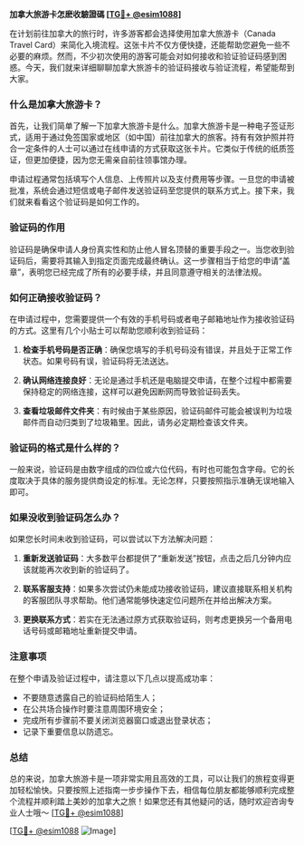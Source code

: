 **加拿大旅游卡怎麽收驗證碼 [[TG💪+ @esim1088](https://t.me/s/esim1088)]**

在计划前往加拿大的旅行时，许多游客都会选择使用加拿大旅游卡（Canada Travel Card）来简化入境流程。这张卡片不仅方便快捷，还能帮助您避免一些不必要的麻烦。然而，不少初次使用的游客可能会对如何接收和验证验证码感到困惑。今天，我们就来详细聊聊加拿大旅游卡的验证码接收与验证流程，希望能帮到大家。

### 什么是加拿大旅游卡？

首先，让我们简单了解一下加拿大旅游卡是什么。加拿大旅游卡是一种电子签证形式，适用于通过免签国家或地区（如中国）前往加拿大的旅客。持有有效护照并符合一定条件的人士可以通过在线申请的方式获取这张卡片。它类似于传统的纸质签证，但更加便捷，因为您无需亲自前往领事馆办理。

申请过程通常包括填写个人信息、上传照片以及支付费用等步骤。一旦您的申请被批准，系统会通过短信或电子邮件发送验证码至您提供的联系方式上。接下来，我们就来看看这个验证码是如何工作的。

### 验证码的作用

验证码是确保申请人身份真实性和防止他人冒名顶替的重要手段之一。当您收到验证码后，需要将其输入到指定页面完成最终确认。这一步骤相当于给您的申请“盖章”，表明您已经完成了所有的必要手续，并且同意遵守相关的法律法规。

### 如何正确接收验证码？

在申请过程中，您需要提供一个有效的手机号码或者电子邮箱地址作为接收验证码的方式。这里有几个小贴士可以帮助您顺利收到验证码：

1. **检查手机号码是否正确**：确保您填写的手机号码没有错误，并且处于正常工作状态。如果号码有误，验证码将无法送达。
   
2. **确认网络连接良好**：无论是通过手机还是电脑提交申请，在整个过程中都需要保持稳定的网络连接，这样可以避免因断网而导致验证码丢失。
   
3. **查看垃圾邮件文件夹**：有时候由于某些原因，验证码邮件可能会被误判为垃圾邮件而自动归类到了垃圾箱里。因此，请务必定期检查该文件夹。

### 验证码的格式是什么样的？

一般来说，验证码是由数字组成的四位或六位代码，有时也可能包含字母。它的长度取决于具体的服务提供商设定的标准。无论怎样，只要按照指示准确无误地输入即可。

### 如果没收到验证码怎么办？

如果您长时间未收到验证码，可以尝试以下方法解决问题：

1. **重新发送验证码**：大多数平台都提供了“重新发送”按钮，点击之后几分钟内应该就能再次收到新的验证码了。
   
2. **联系客服支持**：如果多次尝试仍未能成功接收验证码，建议直接联系相关机构的客服团队寻求帮助。他们通常能够快速定位问题所在并给出解决方案。
   
3. **更换联系方式**：若实在无法通过原方式获取验证码，则考虑更换另一个备用电话号码或邮箱地址重新提交申请。

### 注意事项

在整个申请及验证过程中，请注意以下几点以提高成功率：

- 不要随意透露自己的验证码给陌生人；
- 在公共场合操作时要注意周围环境安全；
- 完成所有步骤前不要关闭浏览器窗口或退出登录状态；
- 记录下重要信息以防遗忘。

### 总结

总的来说，加拿大旅游卡是一项非常实用且高效的工具，可以让我们的旅程变得更加轻松愉快。只要按照上述指南一步步操作下去，相信每位朋友都能够顺利完成整个流程并顺利踏上美妙的加拿大之旅！如果您还有其他疑问的话，随时欢迎咨询专业人士哦～ [[TG💪+ @esim1088](https://t.me/s/esim1088)]

[[TG💪+ @esim1088](https://t.me/s/esim1088) ![Image](https://i.postimg.cc/4NQfJmqS/Snipaste-2025-05-13-00-14-12.png)]
